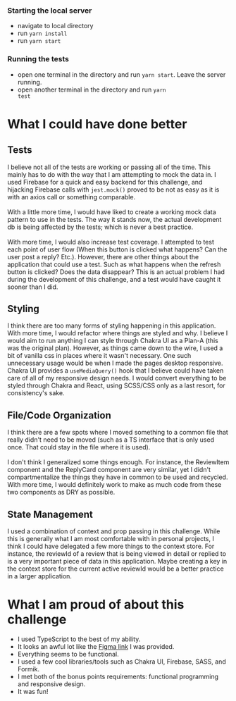 ### Starting the local server

- navigate to local directory
- run <code>yarn install</code>
- run <code>yarn start</code>

### Running the tests

- open one terminal in the directory and run <code>yarn start</code>. Leave the server running.
- open another terminal in the directory and run <code>yarn test</code>

# What I could have done better

## Tests

I believe not all of the tests are working or passing all of the time. This mainly has to do with the way that I am attempting to mock the data in. I used Firebase for a quick and easy backend for this challenge, and hijacking Firebase calls with <code>jest.mock()</code> proved to be not as easy as it is with an axios call or something comparable.
<br><br>With a little more time, I would have liked to create a working mock data pattern to use in the tests.
The way it stands now, the actual development db is being affected by the tests; which is never a best practice.<br><br>
With more time, I would also increase test coverage. I attempted to test each point of user flow (When this button is clicked what happens? Can the user post a reply? Etc.). However, there are other things about the application that could use a test. Such as what happens when the refresh button is clicked? Does the data disappear? This is an actual problem I had during the development of this challenge, and a test would have caught it sooner than I did.

## Styling

I think there are too many forms of styling happening in this application.
With more time, I would refactor where things are styled and why. I believe I would aim to run anything I can style through Chakra UI as a Plan-A (this was the original plan). However, as things came down to the wire, I used a bit of vanilla css in places where it wasn't necessary.
One such unnecessary usage would be when I made the pages desktop responsive. Chakra UI provides a <code>useMediaQuery()</code> hook that I believe could have taken care of all of my responsive design needs.
I would convert everything to be styled through Chakra and React, using SCSS/CSS only as a last resort, for consistency's sake.

## File/Code Organization

I think there are a few spots where I moved something to a common file that really didn't need to be moved (such as a TS interface that is only used once. That could stay in the file where it is used).<br><br>
I don't think I generalized some things enough. For instance, the ReviewItem component and the ReplyCard component are very similar, yet I didn't compartmentalize the things they have in common to be used and recycled. With more time, I would definitely work to make as much code from these two components as DRY as possible.

## State Management

I used a combination of context and prop passing in this challenge. While this is generally what I am most comfortable with in personal projects, I think I could have delegated a few more things to the context store. For instance, the reviewId of a review that is being viewed in detail or replied to is a very important piece of data in this application. Maybe creating a key in the context store for the current active reviewId would be a better practice in a larger application.

# What I am proud of about this challenge

- I used TypeScript to the best of my ability.
- It looks an awful lot like the [Figma link](https://www.figma.com/file/wNV48bZmolsMXguA7afOpZ/Review-Detail-Challenge?node-id=0%3A1) I was provided.
- Everything seems to be functional.
- I used a few cool libraries/tools such as Chakra UI, Firebase, SASS, and Formik.
- I met both of the bonus points requirements: functional programming and responsive design.
- It was fun!
